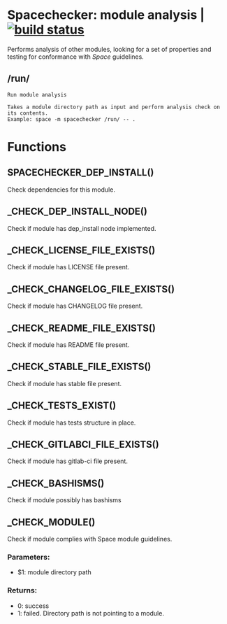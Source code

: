 # Spacechecker: module analysis | [![build status](https://gitlab.com/space-sh/spacechecker/badges/master/build.svg)](https://gitlab.com/space-sh/spacechecker/commits/master)

Performs analysis of other modules, looking for a set of properties and testing for conformance with _Space_ guidelines.



## /run/
	Run module analysis

	Takes a module directory path as input and perform analysis check on its contents.
	Example: space -m spacechecker /run/ -- .
	


# Functions 

## SPACECHECKER\_DEP\_INSTALL()  
  
  
  
Check dependencies for this module.  
  
  
  
## \_CHECK\_DEP\_INSTALL\_NODE()  
  
  
  
Check if module has dep\_install node implemented.  
  
  
  
## \_CHECK\_LICENSE\_FILE\_EXISTS()  
  
  
  
Check if module has LICENSE file present.  
  
  
  
## \_CHECK\_CHANGELOG\_FILE\_EXISTS()  
  
  
  
Check if module has CHANGELOG file present.  
  
  
  
## \_CHECK\_README\_FILE\_EXISTS()  
  
  
  
Check if module has README file present.  
  
  
  
## \_CHECK\_STABLE\_FILE\_EXISTS()  
  
  
  
Check if module has stable file present.  
  
  
  
## \_CHECK\_TESTS\_EXIST()  
  
  
  
Check if module has tests structure in place.  
  
  
  
## \_CHECK\_GITLABCI\_FILE\_EXISTS()  
  
  
  
Check if module has gitlab-ci file present.  
  
  
  
## \_CHECK\_BASHISMS()  
  
  
  
Check if module possibly has bashisms  
  
  
  
## \_CHECK\_MODULE()  
  
  
  
Check if module complies with Space module guidelines.  
  
### Parameters:  
- $1: module directory path  
  
### Returns:  
- 0: success  
- 1: failed. Directory path is not pointing to a module.  
  
  
  
